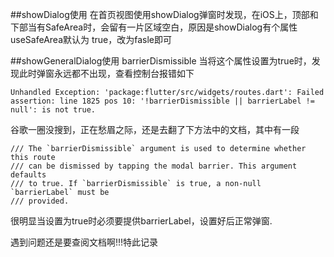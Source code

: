 ##showDialog使用
在首页视图使用showDialog弹窗时发现，在iOS上，顶部和下部当有SafeArea时，会留有一片区域空白，原因是showDialog有个属性useSafeArea默认为 true，改为fasle即可

##showGeneralDialog使用
barrierDismissible 当将这个属性设置为true时，发现此时弹窗永远都不出现，查看控制台报错如下
```
Unhandled Exception: 'package:flutter/src/widgets/routes.dart': Failed assertion: line 1825 pos 10: '!barrierDismissible || barrierLabel != null': is not true.
```
谷歌一圈没搜到，正在愁眉之际，还是去翻了下方法中的文档，其中有一段
```
/// The `barrierDismissible` argument is used to determine whether this route
/// can be dismissed by tapping the modal barrier. This argument defaults
/// to true. If `barrierDismissible` is true, a non-null `barrierLabel` must be
/// provided.
```
很明显当设置为true时必须要提供barrierLabel，设置好后正常弹窗.

遇到问题还是要查阅文档啊!!!特此记录
